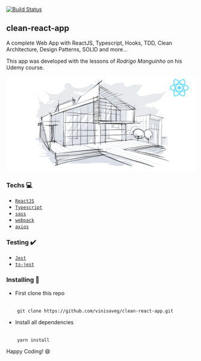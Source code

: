 [![Build Status](https://travis-ci.com/vinisaveg/clean-react-app.svg?branch=master)](https://travis-ci.com/vinisaveg/clean-react-app)

## clean-react-app

A complete Web App with ReactJS, Typescript, Hooks, TDD, Clean Architecture, Design Patterns, SOLID and more...

This app was developed with the lessons of _Rodrigo Manguinho_ on his Udemy course.

![Course Logo](./.github/course-logo.png)

### Techs :computer:

- [`ReactJS`](https://pt-br.reactjs.org)
- [`Typescript`](https://www.typescriptlang.org)
- [`sass`](https://sass-lang.com)
- [`webpack`](https://webpack.js.org)
- [`axios`](https://axios-http.com)

### Testing :heavy_check_mark:

- [`Jest`](https://jestjs.io)
- [`ts-jest`](https://kulshekhar.github.io/ts-jest/)

### Installing :construction_worker:

- First clone this repo

```

    git clone https://github.com/vinisaveg/clean-react-app.git

```

- Install all dependencies

```

    yarn install

```

Happy Coding! :smile:
